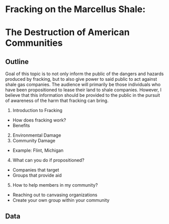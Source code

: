 # **Fracking on the Marcellus Shale:**
# The Destruction of American Communities
## Outline
Goal of this topic is to not only inform the public of the dangers and hazards produced by fracking, but to also give power to said public to act against shale gas companies. The audience will primarily be those individuals who have been propositioned to lease their land to shale companies. However, I believe that this information should be provided to the public in the pursuit of awareness of the harm that fracking can bring.

1. Introduction to Fracking
- How does fracking work?
- Benefits
2. Environmental Damage
3. Community Damage
- Example: Flint, Michigan
4. What can you do if propositioned?
- Companies that target
- Groups that provide aid
5. How to help members in my community?
- Reaching out to canvasing organizations
- Create your own group within your community

## Data
